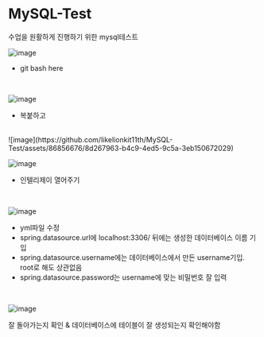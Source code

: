 # MySQL-Test
수업을 원활하게 진행하기 위한 mysql테스트


![image](https://github.com/likelionkit11th/MySQL-Test/assets/86856676/7c9cc919-6f42-4c85-91fe-dd276235d887)

- git bash here
<br>

![image](https://github.com/likelionkit11th/MySQL-Test/assets/86856676/fa991741-3e16-4bc8-905d-dbad10ac48d8)


- 복붙하고
<br>
![image](https://github.com/likelionkit11th/MySQL-Test/assets/86856676/8d267963-b4c9-4ed5-9c5a-3eb150672029)

![image](https://github.com/likelionkit11th/MySQL-Test/assets/86856676/c8faaa97-09a3-404b-aa39-14014d081729)

- 인텔리제이 열어주기
<br>


![image](https://github.com/likelionkit11th/MySQL-Test/assets/86856676/a423b3c8-afe0-474d-b6ee-210ca454f569)
<br>
- yml파일 수정
- spring.datasource.url에 localhost:3306/ 뒤에는 생성한 데이터베이스 이름 기입
- spring.datasource.username에는 데이터베이스에서 만든 username기입. root로 해도 상관없음
- spring.datasource.password는 username에 맞는 비밀번호 잘 입력
<br>

![image](https://github.com/likelionkit11th/MySQL-Test/assets/86856676/631cab66-bf7f-4d88-8f78-88c18f0e5475)

잘 돌아가는지 확인 & 데이터베이스에 테이블이 잘 생성되는지 확인해야함
<br><br><br><br><br>
